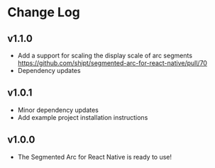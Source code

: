 # Change Log

## v1.1.0

- Add a support for scaling the display scale of arc segments https://github.com/shipt/segmented-arc-for-react-native/pull/70
- Dependency updates

## v1.0.1

- Minor dependency updates
- Add example project installation instructions

## v1.0.0

- The Segmented Arc for React Native is ready to use!
